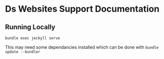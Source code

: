 # Ds Websites Support Documentation

## Running Locally

```
bundle exec jeckyll serve
```

This may need some dependancies installed which can be done with `bundle update --bundler`